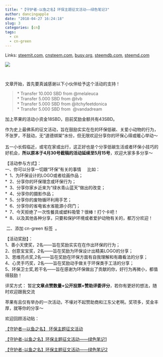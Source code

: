 ```yaml
---
title: "【守护者-以鱼之名】环保主题征文活动——绿色笔记3"
author: dancingapple
date: "2018-04-27 16:24:18"
slug: 3
categories: [cn]
tags: 
  - cn
  - cn-green
---
```


Links: [steemit.com](https://steemit.com/cn/@dancingapple/3), [cnsteem.com](https://cnsteem.com/cn/@dancingapple/3), [busy.org](https://busy.org/cn/@dancingapple/3), [steemdb.com](https://steemdb.com/cn/@dancingapple/3), [steemd.com](https://steemd.com/cn/@dancingapple/3)

<html>
<p><img src="https://steemitimages.com/DQmbbozowcfZiVnxEiAfWqf3fbktakyip9FgcKBUwCv3FF5/1CFBF3F5-549F-4C3B-805E-5E795F54ADB3.jpeg"/></p>
<p><br></p>
<p>文章开始，首先要真诚感谢以下小伙伴给予这个活动的支持！</p>
<blockquote>* Transfer 10.000 SBD from @melaleuca<br>
* Transfer 5.000 SBD from @tvb<br>
* Transfer 5.000 SBD from @itchyfeetdonica<br>
* Transfer 5.000 SBD from &nbsp;@vandadream&nbsp;</blockquote>
<p>加上苹果的活动小资金18SBD，目前奖励金额共有43SBD。 &nbsp;<br>
</p>
<p>作为史上最佛系的征文活动，旨在鼓励实实在在的环保低碳、关爱小动物的行为，不张罗，不鼓动，无“道德绑架”水份，但无限欢迎分享你的环保心得或暖心举动～ &nbsp;<br>
五一小长假临近，或宅在家或出行，这正好也是个分享低碳生活或者环保小技巧的好机会，<strong>所以原本于4月30号截稿的活动延续至5月15号</strong>，欢迎大家多多分享～ &nbsp;</p>
<p>【活动参与方式】： &nbsp;<br>
一、你可以分享一切跟“环保”有关的事情 &nbsp; &nbsp;&nbsp;比如：<br>
* &nbsp;1、为环保设计的LOGO或者绘画作品；<br>
* &nbsp;2、分享你的环保理念或环保行为；<br>
* &nbsp;3、分享你家乡近来为“绿水青山蓝天”做出的改变；<br>
* &nbsp;4、分享你的摄影作品；<br>
* &nbsp;5、分享你的废物循环利用手艺；<br>
* &nbsp;6、分享你的省电省水省能源小窍门；<br>
* &nbsp;7、今天拒绝了一次性餐具或塑料吸管？很棒！打个卡吧！<br>
* &nbsp;8、以及其他各种分享，只要和保护环境或者爱护动物有关的，都万分欢迎！&nbsp;&nbsp;</p>
<p>&nbsp;二、添加 cn-green 标签 &nbsp;。 &nbsp;&nbsp;</p>
<p>【活动奖励】：<br>
1、善小天使奖，2名——旨在奖励实实在在作出环保的行为；<br>
2、创意宝宝奖，2名——旨在奖励为环保设计出精美LOGO的分享；<br>
3、思维亮点奖,2名——旨在奖励在环保方面有自我理解和有趣看法的分享；<br>
4、心灵手巧奖，2名——旨在奖励动手做关于环保类手工活的分享；<br>
5、环保卫士奖,若干名——旨在感谢为环保做出了贡献的你，好行为再微小，都值得鼓励！&nbsp;</p>
<p>评奖方式： 暂定<strong>文章点赞数量+公开投票+赞助评委评分</strong>，若你有更好的想法，随时欢迎跟我交流<U+0001F60B></p>
<p>苹果有且仅有举办的一次活动，不壕对不起赞助商和江东父老啊。奖项多，奖金丰厚，就等你的分享～</p>
<p>欢迎回顾活动贴：&nbsp;</p>
<p><a href="https://steemit.com/cn/@dancingapple/23yxzp ">【守护者—以鱼之名】 环保主题征文活动</a></p>
<p><a href="https://steemit.com/cn/@dancingapple/1  ">【守护者-以鱼之名】环保主题征文活动——绿色笔记1</a> &nbsp;</p>
<p><a href="https://steemit.com/cn/@dancingapple/5m4g1d-2">【守护者-以鱼之名】环保主题征文活动——绿色笔记2</a>&nbsp;</p>
<p><br></p>
</html>

